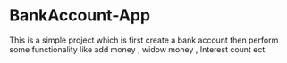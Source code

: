 # BankAccount-App
This is a simple project which is first create a bank account then perform some functionality like add money , widow money , Interest count ect.
